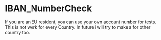 # IBAN_NumberCheck

If you are an EU resident, you can use your own account number for tests.
This is not work for every Country.
In future i will try to make a for other country too.
